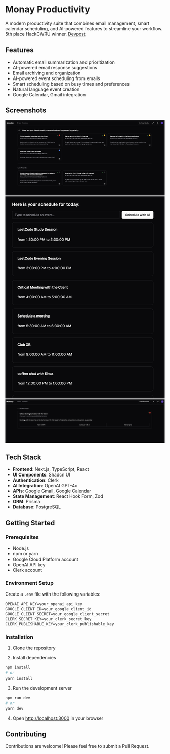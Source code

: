 # Monay Productivity

A modern productivity suite that combines email management, smart calendar scheduling, and AI-powered features to streamline your workflow. 5th place HackCWRU winner. [Devpost](https://devpost.com/software/monday-productivity?ref_content=user-portfolio&ref_feature=in_progress)

## Features

- Automatic email summarization and prioritization
- AI-powered email response suggestions
- Email archiving and organization
- AI-powered event scheduling from emails
- Smart scheduling based on busy times and preferences
- Natural language event creation
- Google Calendar, Gmail integration

## Screenshots 
<img src="./images/original (2).png" alt="Screenshot 1" width="600"/>  
<img src="./images/original (1).png" alt="Screenshot 2" width="600"/>  
<img src="./images/original.png" alt="Screenshot 3" width="600"/>

## Tech Stack

- **Frontend**: Next.js, TypeScript, React  
- **UI Components**: Shadcn UI  
- **Authentication**: Clerk  
- **AI Integration**: OpenAI GPT-4o  
- **APIs**: Google Gmail, Google Calendar  
- **State Management**: React Hook Form, Zod  
- **ORM**: Prisma  
- **Database**: PostgreSQL  


## Getting Started

### Prerequisites

- Node.js
- npm or yarn
- Google Cloud Platform account
- OpenAI API key
- Clerk account

### Environment Setup

Create a `.env` file with the following variables:

```env
OPENAI_API_KEY=your_openai_api_key
GOOGLE_CLIENT_ID=your_google_client_id
GOOGLE_CLIENT_SECRET=your_google_client_secret
CLERK_SECRET_KEY=your_clerk_secret_key
CLERK_PUBLISHABLE_KEY=your_clerk_publishable_key
```

### Installation

1. Clone the repository

2. Install dependencies

```bash
npm install
# or
yarn install
```

3. Run the development server

```bash
npm run dev
# or
yarn dev
```

4. Open [http://localhost:3000](http://localhost:3000) in your browser

## Contributing

Contributions are welcome! Please feel free to submit a Pull Request.
